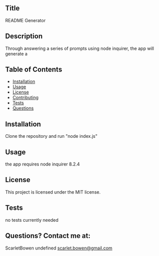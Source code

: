 
  ## Title
  README Generator

## Description
Through answering a series of prompts using node inquirer, the app will generate a 

## Table of Contents

- [Installation](#installation)
- [Usage](#usage)
- [License](#license)
- [Contributing](#contributing)
- [Tests](#tests)
- [Questions](#questions)

## Installation

Clone the repository and run "node index.js"

## Usage

the app requires node inquirer 8.2.4

## License

This project is licensed under the MIT license.

## Tests

no tests currently needed

## Questions? Contact me at:

ScarletBowen
undefined
scarlet.bowen@gmail.com 